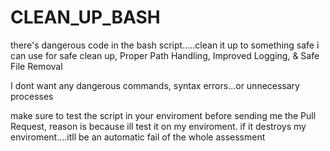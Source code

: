 # CLEAN_UP_BASH

there's dangerous code in the bash script.....clean it up to something safe i can use for safe clean up, Proper Path Handling, Improved Logging, & Safe File Removal

I dont want any dangerous commands, syntax errors...or unnecessary processes

make sure to test the script in your enviroment before sending me the Pull Request, reason is because ill test it on my enviroment. if it destroys my enviroment....itll be an automatic fail of the whole assessment
